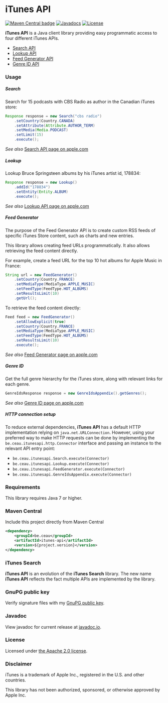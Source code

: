 # iTunes API

[![Maven Central badge](https://maven-badges.herokuapp.com/maven-central/be.ceau/itunes-api/badge.svg)](https://mvnrepository.com/artifact/be.ceau/itunes-api)  [![Javadocs](https://javadoc.io/badge/be.ceau/itunes-api.svg)](https://javadoc.io/doc/be.ceau/itunes-api)  [![License](https://img.shields.io/badge/License-Apache%202.0-blue.svg)](https://www.apache.org/licenses/LICENSE-2.0.txt)

**iTunes API** is a Java client library providing easy programmatic access to four different iTunes APIs.

  * [Search API](https://affiliate.itunes.apple.com/resources/documentation/itunes-store-web-service-search-api/#searching)
  * [Lookup API](https://affiliate.itunes.apple.com/resources/documentation/itunes-store-web-service-search-api/#lookup)
  * [Feed Generator API](https://rss.itunes.apple.com/en-us)
  * [Genre ID API](https://affiliate.itunes.apple.com/resources/documentation/genre-mapping/)

### Usage

##### Search
Search for 15 podcasts with CBS Radio as author in the Canadian iTunes store:

```Java
Response response = new Search("cbs radio")
	.setCountry(Country.CANADA)
	.setAttribute(Attribute.AUTHOR_TERM)
	.setMedia(Media.PODCAST)
	.setLimit(15)
	.execute();
```
_See also_ [Search API page on apple.com](https://affiliate.itunes.apple.com/resources/documentation/itunes-store-web-service-search-api/#searching)

##### Lookup
Lookup Bruce Springsteen albums by his iTunes artist id, 178834:
		
```Java
Response response = new Lookup()
	.addId("178834")
	.setEntity(Entity.ALBUM)
	.execute();
```

_See also_ [Lookup API page on apple.com](https://affiliate.itunes.apple.com/resources/documentation/itunes-store-web-service-search-api/#lookup)

##### Feed Generator
The purpose of the Feed Generator API is to create custom RSS feeds of specific iTunes Store content, such as charts and new entries.

This library allows creating feed URLs programmatically. It also allows retrieving the feed content directly.

For example, create a feed URL for the top 10 hot albums for Apple Music in France:

```Java
String url = new FeedGenerator()
	.setCountry(Country.FRANCE)
	.setMediaType(MediaType.APPLE_MUSIC)
	.setFeedType(FeedType.HOT_ALBUMS)
	.setResultsLimit(10)
	.getUrl();
```

To retrieve the feed content directly:

```Java
Feed feed = new FeedGenerator()
	.setAllowExplicit(true)
	.setCountry(Country.FRANCE)
	.setMediaType(MediaType.APPLE_MUSIC)
	.setFeedType(FeedType.HOT_ALBUMS)
	.setResultsLimit(10)
	.execute();
```

_See also_ [Feed Generator page on apple.com](https://rss.itunes.apple.com/)

##### Genre ID
Get the full genre hierarchy for the iTunes store, along with relevant links for each genre.

```Java
GenreIdsResponse response = new GenreIdsAppendix().getGenres();
```

_See also_ [Genre ID page on apple.com](https://affiliate.itunes.apple.com/resources/documentation/genre-mapping/)

##### HTTP connection setup

To reduce external dependencies, **iTunes API** has a default HTTP implementation relying on `java.net.URLConnection`. However, using your preferred way to make HTTP requests can be done by implementing the `be.ceau.itunesapi.http.Connector` interface and passing an instance to the relevant API entry point:

  * `be.ceau.itunesapi.Search.execute(Connector)`
  * `be.ceau.itunesapi.Lookup.execute(Connector)`
  * `be.ceau.itunesapi.FeedGenerator.execute(Connector)`
  * `be.ceau.itunesapi.GenreIdsAppendix.execute(Connector)`

### Requirements
This library requires Java 7 or higher.

### Maven Central
Include this project directly from Maven Central
```XML
<dependency>
	<groupId>be.ceau</groupId>
	<artifactId>itunes-api</artifactId>
	<version>${project.version}</version>
</dependency>
```
### iTunes Search
**iTunes API** is an evolution of the **iTunes Search** library. The new name **iTunes API** reflects the fact multiple APIs are implemented by the library.

### GnuPG public key
Verify signature files with my [GnuPG public key](https://www.ceau.be/pubkey.gpg).

### Javadoc
View javadoc for current release at [javadoc.io](https://javadoc.io/doc/be.ceau/itunes-api).

### License
Licensed under [the Apache 2.0 license](https://www.apache.org/licenses/LICENSE-2.0.txt).

### Disclaimer
iTunes is a trademark of Apple Inc., registered in the U.S. and other countries.

This library has not been authorized, sponsored, or otherwise approved by Apple Inc.
